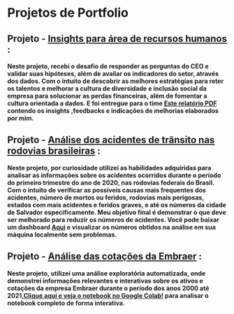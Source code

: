 # Projetos de Portfolio

## **Projeto** - [Insights para área de recursos humanos](https://github.com/Eric-Oliveira-ds/Data-Science-Projetos-Portfolio/blob/main/RH_EDA/RH_Insights_01.ipynb) : 
**Neste projeto, recebi o desafio de responder as perguntas do CEO e validar suas hipóteses, além de avaliar os indicadores do setor, através dos dados. Com o intuito de descobrir as melhores estratégias para reter os talentos e melhorar a cultura de diversidade e inclusão social da empresa para solucionar as perdas financeiras, além de fomentar a cultura orientada a dados. E foi entregue para o time [Este relatório PDF](https://github.com/Eric-Oliveira-ds/Data-Science-Projetos-Portfolio/blob/main/RH_EDA/RELAT%C3%93RIO_RH.pdf) contendo os insights ,feedbacks e indicações de melhorias elaborados por mim.**

## **Projeto** - [Análise dos acidentes de trânsito nas rodovias brasileiras](https://github.com/Eric-Oliveira-ds/Data-Science-Projetos-Portfolio/blob/main/ACIDENTES%20DE%20TR%C3%82NSITO%20NAS%20RODOVIAS%20BRASILEIRAS%20NO%20PRIMEIRO%20TRIMESTRE%20DE%202020/Acidentes_de_Tr%C3%A2nsito_2020_por_Rodovias.ipynb) : 
**Neste projeto, por curiosidade utilizei as habilidades adquiridas para analisar as informações sobre os acidentes ocorridos durante o período do primeiro trimestre do ano de 2020, nas rodovias federais do Brasil. Com o intuito de verificar as possíveis causas mais frequentes dos acidentes, número de mortos ou feridos, rodovias mais perigosas, estados com mais acidentes e feridos graves, e até os números da cidade de Salvador especificamente. Meu objetivo final é demonstrar o que deve ser melhorado para reduzir os números de acidentes. Você pode baixar um dashboard [Aqui](https://github.com/Eric-Oliveira-ds/Data-Science-Projetos-Portfolio/raw/main/ACIDENTES%20DE%20TR%C3%82NSITO%20NAS%20RODOVIAS%20BRASILEIRAS%20NO%20PRIMEIRO%20TRIMESTRE%20DE%202020/Dashboard.html) e visualizar os números obtidos na análise em sua máquina localmente sem problemas.**

## **Projeto** - [Análise das cotações da Embraer](https://github.com/Eric-Oliveira-ds/Data-Science-Projetos-Portfolio/blob/main/COTA%C3%87%C3%95ES_EMBRAER/An%C3%A1lise_Cota%C3%A7%C3%B5es_EMBRAER.ipynb) :
**Neste projeto, utilizei uma análise exploratória automatizada, onde demonstrei informações relevantes e interativas sobre os ativos e cotações da empresa Embraer durante o período dos anos 2000 até 2021,[Clique aqui e veja o notebook no Google Colab!](https://colab.research.google.com/drive/1fLIn7KEfFSx7ZzYQslDFsVe-3rqNj6Sd?usp=sharing) para analisar o notebook completo de forma interativa.**
